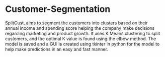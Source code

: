 # Customer-Segmentation
SplitCust, aims to segment the customers into clusters based on their annual income and  spending score helping the company make decisions regarding marketing and product growth. It uses K Means clustering to split customers, and the optimal K value is found using the elbow method. The model is saved and a GUI is created using tkinter in python for the model to help make predictions in an easy and fast manner.
